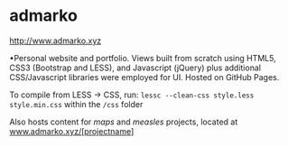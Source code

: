 # admarko
http://www.admarko.xyz

•Personal website and portfolio. Views built from scratch using HTML5, CSS3 (Bootstrap and LESS), and Javascript (jQuery) plus additional CSS/Javascript libraries were employed for UI. Hosted on GitHub Pages.

To compile from LESS -> CSS, run: `lessc --clean-css style.less style.min.css` within the `/css` folder

Also hosts content for *maps* and *measles* projects, located at www.admarko.xyz/[projectname]
